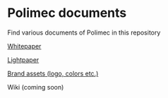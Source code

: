 # Polimec documents

Find various documents of Polimec in this repository

[Whitepaper](https://polimec.link/whitepaper)

[Lightpaper](https://polimec.link/lightpaper)

[Brand assets (logo, colors etc.)](https://polimec.link/brand-assers)

Wiki (coming soon)
